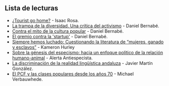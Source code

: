 ## Lista de lecturas

- [¿Tourist go home?](http://www.eldiario.es/zonacritica/turistificacion_airbnb_gentrificacion_6_632796722.html) - Isaac Rosa.
- [La trampa de la diversidad. Una crítica del activismo](http://www.lamarea.com/2017/03/29/la-trampa-la-diversidad-una-critica-del-activismo/) - Daniel Bernabé.
- [Contra el mito de la cultura popular](http://www.lamarea.com/2017/05/03/mito-la-cultura-popular/) - Daniel Bernabé.
- [El gremio contra la 'startup'](http://www.lamarea.com/2017/05/31/gremio-la-startup/) - Daniel Bernabé.
- [Siempre hemos luchado: Cuestionando la literatura de “mujeres, ganado y esclavos”](http://www.fantasticaficcion.com/index.php/articulo-invitado-siempre-hemos-luchado-cuestionando-la-literatura-de-mujeres-ganado-y-esclavos-de-kameron-hurley/) - Kameron Hurley
- [Sobre la génesis del especismo: hacia un enfoque político de la relación humano-animal](https://a-antiespecista.com/2016/12/11/sobre-la-genesis-del-especismo-hacia-un-enfoque-politico-de-la-relacion-humano-animal-por-marco-maurizi/) - Alerta Antiespecista.
- [La discriminación de la realidad lingüística andaluza](https://laandalucia.org/la-discriminacion-de-la-realidad-linguistica-andaluza/) - Javier Martín González.
- [El PCF y las clases populares desde los años 70](http://www.jaimelago.org/node/146) - Michael Verbauwhede.
